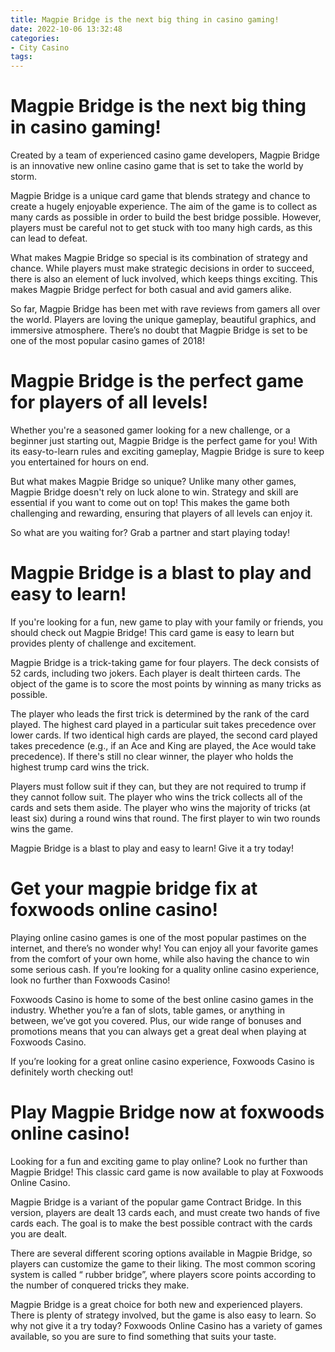 ```yaml
---
title: Magpie Bridge is the next big thing in casino gaming!
date: 2022-10-06 13:32:48
categories:
- City Casino
tags:
---
```



#  Magpie Bridge is the next big thing in casino gaming!

Created by a team of experienced casino game developers, Magpie Bridge is an innovative new online casino game that is set to take the world by storm.

Magpie Bridge is a unique card game that blends strategy and chance to create a hugely enjoyable experience. The aim of the game is to collect as many cards as possible in order to build the best bridge possible. However, players must be careful not to get stuck with too many high cards, as this can lead to defeat.

What makes Magpie Bridge so special is its combination of strategy and chance. While players must make strategic decisions in order to succeed, there is also an element of luck involved, which keeps things exciting. This makes Magpie Bridge perfect for both casual and avid gamers alike.

So far, Magpie Bridge has been met with rave reviews from gamers all over the world. Players are loving the unique gameplay, beautiful graphics, and immersive atmosphere. There’s no doubt that Magpie Bridge is set to be one of the most popular casino games of 2018!

#  Magpie Bridge is the perfect game for players of all levels!

Whether you're a seasoned gamer looking for a new challenge, or a beginner just starting out, Magpie Bridge is the perfect game for you! With its easy-to-learn rules and exciting gameplay, Magpie Bridge is sure to keep you entertained for hours on end.

But what makes Magpie Bridge so unique? Unlike many other games, Magpie Bridge doesn't rely on luck alone to win. Strategy and skill are essential if you want to come out on top! This makes the game both challenging and rewarding, ensuring that players of all levels can enjoy it.

So what are you waiting for? Grab a partner and start playing today!

#  Magpie Bridge is a blast to play and easy to learn!

If you're looking for a fun, new game to play with your family or friends, you should check out Magpie Bridge! This card game is easy to learn but provides plenty of challenge and excitement.

Magpie Bridge is a trick-taking game for four players. The deck consists of 52 cards, including two jokers. Each player is dealt thirteen cards. The object of the game is to score the most points by winning as many tricks as possible.

The player who leads the first trick is determined by the rank of the card played. The highest card played in a particular suit takes precedence over lower cards. If two identical high cards are played, the second card played takes precedence (e.g., if an Ace and King are played, the Ace would take precedence). If there's still no clear winner, the player who holds the highest trump card wins the trick.

Players must follow suit if they can, but they are not required to trump if they cannot follow suit. The player who wins the trick collects all of the cards and sets them aside. The player who wins the majority of tricks (at least six) during a round wins that round. The first player to win two rounds wins the game.

Magpie Bridge is a blast to play and easy to learn! Give it a try today!

#  Get your magpie bridge fix at foxwoods online casino!

Playing online casino games is one of the most popular pastimes on the internet, and there’s no wonder why! You can enjoy all your favorite games from the comfort of your own home, while also having the chance to win some serious cash. If you’re looking for a quality online casino experience, look no further than Foxwoods Casino!

Foxwoods Casino is home to some of the best online casino games in the industry. Whether you’re a fan of slots, table games, or anything in between, we’ve got you covered. Plus, our wide range of bonuses and promotions means that you can always get a great deal when playing at Foxwoods Casino.

If you’re looking for a great online casino experience, Foxwoods Casino is definitely worth checking out!

#  Play Magpie Bridge now at foxwoods online casino!

Looking for a fun and exciting game to play online? Look no further than Magpie Bridge! This classic card game is now available to play at Foxwoods Online Casino.

Magpie Bridge is a variant of the popular game Contract Bridge. In this version, players are dealt 13 cards each, and must create two hands of five cards each. The goal is to make the best possible contract with the cards you are dealt.

There are several different scoring options available in Magpie Bridge, so players can customize the game to their liking. The most common scoring system is called “ rubber bridge”, where players score points according to the number of conquered tricks they make.

Magpie Bridge is a great choice for both new and experienced players. There is plenty of strategy involved, but the game is also easy to learn. So why not give it a try today? Foxwoods Online Casino has a variety of games available, so you are sure to find something that suits your taste.